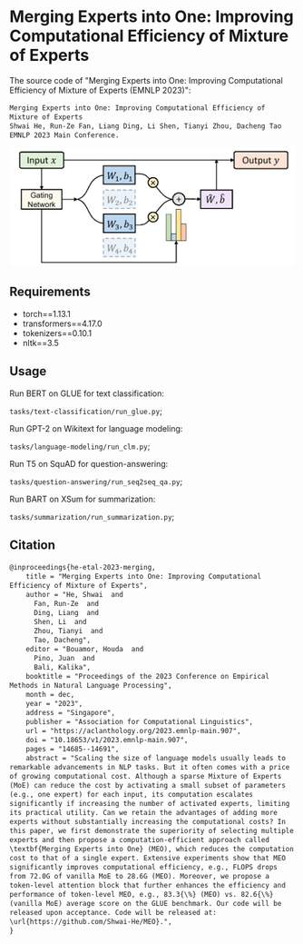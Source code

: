 # Merging Experts into One: Improving Computational Efficiency of Mixture of Experts
The source code of "Merging Experts into One: Improving Computational Efficiency of Mixture of Experts
 (EMNLP 2023)":

 ```
Merging Experts into One: Improving Computational Efficiency of Mixture of Experts
Shwai He, Run-Ze Fan, Liang Ding, Li Shen, Tianyi Zhou, Dacheng Tao
EMNLP 2023 Main Conference. 
```

<p align="center">
  <img src="Figures/MEO.png" width="800">  
</p>


## Requirements
- torch==1.13.1
- transformers==4.17.0
- tokenizers==0.10.1
- nltk==3.5

## Usage

Run BERT on GLUE for text classification: 

`tasks/text-classification/run_glue.py`; 

Run GPT-2 on Wikitext for language modeling: 

`tasks/language-modeling/run_clm.py`; 

Run T5 on SquAD for question-answering: 

`tasks/question-answering/run_seq2seq_qa.py`; 

Run BART on XSum for summarization: 

`tasks/summarization/run_summarization.py`; 

## Citation

```
@inproceedings{he-etal-2023-merging,
    title = "Merging Experts into One: Improving Computational Efficiency of Mixture of Experts",
    author = "He, Shwai  and
      Fan, Run-Ze  and
      Ding, Liang  and
      Shen, Li  and
      Zhou, Tianyi  and
      Tao, Dacheng",
    editor = "Bouamor, Houda  and
      Pino, Juan  and
      Bali, Kalika",
    booktitle = "Proceedings of the 2023 Conference on Empirical Methods in Natural Language Processing",
    month = dec,
    year = "2023",
    address = "Singapore",
    publisher = "Association for Computational Linguistics",
    url = "https://aclanthology.org/2023.emnlp-main.907",
    doi = "10.18653/v1/2023.emnlp-main.907",
    pages = "14685--14691",
    abstract = "Scaling the size of language models usually leads to remarkable advancements in NLP tasks. But it often comes with a price of growing computational cost. Although a sparse Mixture of Experts (MoE) can reduce the cost by activating a small subset of parameters (e.g., one expert) for each input, its computation escalates significantly if increasing the number of activated experts, limiting its practical utility. Can we retain the advantages of adding more experts without substantially increasing the computational costs? In this paper, we first demonstrate the superiority of selecting multiple experts and then propose a computation-efficient approach called \textbf{Merging Experts into One} (MEO), which reduces the computation cost to that of a single expert. Extensive experiments show that MEO significantly improves computational efficiency, e.g., FLOPS drops from 72.0G of vanilla MoE to 28.6G (MEO). Moreover, we propose a token-level attention block that further enhances the efficiency and performance of token-level MEO, e.g., 83.3{\%} (MEO) vs. 82.6{\%} (vanilla MoE) average score on the GLUE benchmark. Our code will be released upon acceptance. Code will be released at: \url{https://github.com/Shwai-He/MEO}.",
}
```